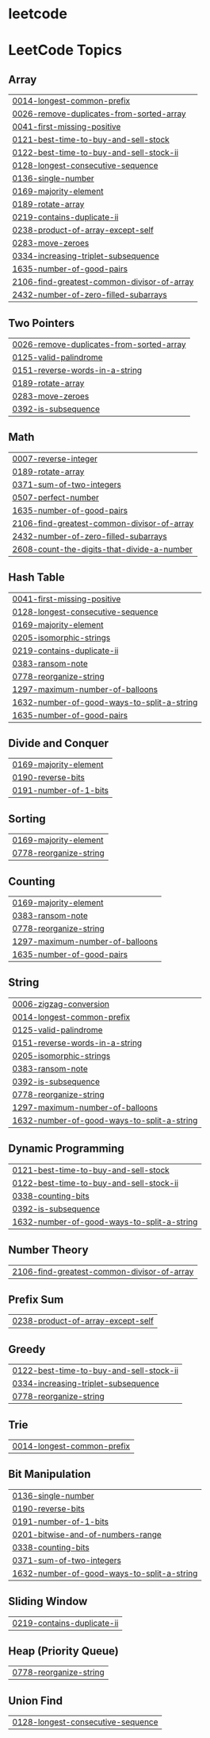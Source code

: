 # leetcode

<!---LeetCode Topics Start-->
# LeetCode Topics
## Array
|  |
| ------- |
| [0014-longest-common-prefix](https://github.com/Rajeshsaharan/leetcode/tree/master/0014-longest-common-prefix) |
| [0026-remove-duplicates-from-sorted-array](https://github.com/Rajeshsaharan/leetcode/tree/master/0026-remove-duplicates-from-sorted-array) |
| [0041-first-missing-positive](https://github.com/Rajeshsaharan/leetcode/tree/master/0041-first-missing-positive) |
| [0121-best-time-to-buy-and-sell-stock](https://github.com/Rajeshsaharan/leetcode/tree/master/0121-best-time-to-buy-and-sell-stock) |
| [0122-best-time-to-buy-and-sell-stock-ii](https://github.com/Rajeshsaharan/leetcode/tree/master/0122-best-time-to-buy-and-sell-stock-ii) |
| [0128-longest-consecutive-sequence](https://github.com/Rajeshsaharan/leetcode/tree/master/0128-longest-consecutive-sequence) |
| [0136-single-number](https://github.com/Rajeshsaharan/leetcode/tree/master/0136-single-number) |
| [0169-majority-element](https://github.com/Rajeshsaharan/leetcode/tree/master/0169-majority-element) |
| [0189-rotate-array](https://github.com/Rajeshsaharan/leetcode/tree/master/0189-rotate-array) |
| [0219-contains-duplicate-ii](https://github.com/Rajeshsaharan/leetcode/tree/master/0219-contains-duplicate-ii) |
| [0238-product-of-array-except-self](https://github.com/Rajeshsaharan/leetcode/tree/master/0238-product-of-array-except-self) |
| [0283-move-zeroes](https://github.com/Rajeshsaharan/leetcode/tree/master/0283-move-zeroes) |
| [0334-increasing-triplet-subsequence](https://github.com/Rajeshsaharan/leetcode/tree/master/0334-increasing-triplet-subsequence) |
| [1635-number-of-good-pairs](https://github.com/Rajeshsaharan/leetcode/tree/master/1635-number-of-good-pairs) |
| [2106-find-greatest-common-divisor-of-array](https://github.com/Rajeshsaharan/leetcode/tree/master/2106-find-greatest-common-divisor-of-array) |
| [2432-number-of-zero-filled-subarrays](https://github.com/Rajeshsaharan/leetcode/tree/master/2432-number-of-zero-filled-subarrays) |
## Two Pointers
|  |
| ------- |
| [0026-remove-duplicates-from-sorted-array](https://github.com/Rajeshsaharan/leetcode/tree/master/0026-remove-duplicates-from-sorted-array) |
| [0125-valid-palindrome](https://github.com/Rajeshsaharan/leetcode/tree/master/0125-valid-palindrome) |
| [0151-reverse-words-in-a-string](https://github.com/Rajeshsaharan/leetcode/tree/master/0151-reverse-words-in-a-string) |
| [0189-rotate-array](https://github.com/Rajeshsaharan/leetcode/tree/master/0189-rotate-array) |
| [0283-move-zeroes](https://github.com/Rajeshsaharan/leetcode/tree/master/0283-move-zeroes) |
| [0392-is-subsequence](https://github.com/Rajeshsaharan/leetcode/tree/master/0392-is-subsequence) |
## Math
|  |
| ------- |
| [0007-reverse-integer](https://github.com/Rajeshsaharan/leetcode/tree/master/0007-reverse-integer) |
| [0189-rotate-array](https://github.com/Rajeshsaharan/leetcode/tree/master/0189-rotate-array) |
| [0371-sum-of-two-integers](https://github.com/Rajeshsaharan/leetcode/tree/master/0371-sum-of-two-integers) |
| [0507-perfect-number](https://github.com/Rajeshsaharan/leetcode/tree/master/0507-perfect-number) |
| [1635-number-of-good-pairs](https://github.com/Rajeshsaharan/leetcode/tree/master/1635-number-of-good-pairs) |
| [2106-find-greatest-common-divisor-of-array](https://github.com/Rajeshsaharan/leetcode/tree/master/2106-find-greatest-common-divisor-of-array) |
| [2432-number-of-zero-filled-subarrays](https://github.com/Rajeshsaharan/leetcode/tree/master/2432-number-of-zero-filled-subarrays) |
| [2608-count-the-digits-that-divide-a-number](https://github.com/Rajeshsaharan/leetcode/tree/master/2608-count-the-digits-that-divide-a-number) |
## Hash Table
|  |
| ------- |
| [0041-first-missing-positive](https://github.com/Rajeshsaharan/leetcode/tree/master/0041-first-missing-positive) |
| [0128-longest-consecutive-sequence](https://github.com/Rajeshsaharan/leetcode/tree/master/0128-longest-consecutive-sequence) |
| [0169-majority-element](https://github.com/Rajeshsaharan/leetcode/tree/master/0169-majority-element) |
| [0205-isomorphic-strings](https://github.com/Rajeshsaharan/leetcode/tree/master/0205-isomorphic-strings) |
| [0219-contains-duplicate-ii](https://github.com/Rajeshsaharan/leetcode/tree/master/0219-contains-duplicate-ii) |
| [0383-ransom-note](https://github.com/Rajeshsaharan/leetcode/tree/master/0383-ransom-note) |
| [0778-reorganize-string](https://github.com/Rajeshsaharan/leetcode/tree/master/0778-reorganize-string) |
| [1297-maximum-number-of-balloons](https://github.com/Rajeshsaharan/leetcode/tree/master/1297-maximum-number-of-balloons) |
| [1632-number-of-good-ways-to-split-a-string](https://github.com/Rajeshsaharan/leetcode/tree/master/1632-number-of-good-ways-to-split-a-string) |
| [1635-number-of-good-pairs](https://github.com/Rajeshsaharan/leetcode/tree/master/1635-number-of-good-pairs) |
## Divide and Conquer
|  |
| ------- |
| [0169-majority-element](https://github.com/Rajeshsaharan/leetcode/tree/master/0169-majority-element) |
| [0190-reverse-bits](https://github.com/Rajeshsaharan/leetcode/tree/master/0190-reverse-bits) |
| [0191-number-of-1-bits](https://github.com/Rajeshsaharan/leetcode/tree/master/0191-number-of-1-bits) |
## Sorting
|  |
| ------- |
| [0169-majority-element](https://github.com/Rajeshsaharan/leetcode/tree/master/0169-majority-element) |
| [0778-reorganize-string](https://github.com/Rajeshsaharan/leetcode/tree/master/0778-reorganize-string) |
## Counting
|  |
| ------- |
| [0169-majority-element](https://github.com/Rajeshsaharan/leetcode/tree/master/0169-majority-element) |
| [0383-ransom-note](https://github.com/Rajeshsaharan/leetcode/tree/master/0383-ransom-note) |
| [0778-reorganize-string](https://github.com/Rajeshsaharan/leetcode/tree/master/0778-reorganize-string) |
| [1297-maximum-number-of-balloons](https://github.com/Rajeshsaharan/leetcode/tree/master/1297-maximum-number-of-balloons) |
| [1635-number-of-good-pairs](https://github.com/Rajeshsaharan/leetcode/tree/master/1635-number-of-good-pairs) |
## String
|  |
| ------- |
| [0006-zigzag-conversion](https://github.com/Rajeshsaharan/leetcode/tree/master/0006-zigzag-conversion) |
| [0014-longest-common-prefix](https://github.com/Rajeshsaharan/leetcode/tree/master/0014-longest-common-prefix) |
| [0125-valid-palindrome](https://github.com/Rajeshsaharan/leetcode/tree/master/0125-valid-palindrome) |
| [0151-reverse-words-in-a-string](https://github.com/Rajeshsaharan/leetcode/tree/master/0151-reverse-words-in-a-string) |
| [0205-isomorphic-strings](https://github.com/Rajeshsaharan/leetcode/tree/master/0205-isomorphic-strings) |
| [0383-ransom-note](https://github.com/Rajeshsaharan/leetcode/tree/master/0383-ransom-note) |
| [0392-is-subsequence](https://github.com/Rajeshsaharan/leetcode/tree/master/0392-is-subsequence) |
| [0778-reorganize-string](https://github.com/Rajeshsaharan/leetcode/tree/master/0778-reorganize-string) |
| [1297-maximum-number-of-balloons](https://github.com/Rajeshsaharan/leetcode/tree/master/1297-maximum-number-of-balloons) |
| [1632-number-of-good-ways-to-split-a-string](https://github.com/Rajeshsaharan/leetcode/tree/master/1632-number-of-good-ways-to-split-a-string) |
## Dynamic Programming
|  |
| ------- |
| [0121-best-time-to-buy-and-sell-stock](https://github.com/Rajeshsaharan/leetcode/tree/master/0121-best-time-to-buy-and-sell-stock) |
| [0122-best-time-to-buy-and-sell-stock-ii](https://github.com/Rajeshsaharan/leetcode/tree/master/0122-best-time-to-buy-and-sell-stock-ii) |
| [0338-counting-bits](https://github.com/Rajeshsaharan/leetcode/tree/master/0338-counting-bits) |
| [0392-is-subsequence](https://github.com/Rajeshsaharan/leetcode/tree/master/0392-is-subsequence) |
| [1632-number-of-good-ways-to-split-a-string](https://github.com/Rajeshsaharan/leetcode/tree/master/1632-number-of-good-ways-to-split-a-string) |
## Number Theory
|  |
| ------- |
| [2106-find-greatest-common-divisor-of-array](https://github.com/Rajeshsaharan/leetcode/tree/master/2106-find-greatest-common-divisor-of-array) |
## Prefix Sum
|  |
| ------- |
| [0238-product-of-array-except-self](https://github.com/Rajeshsaharan/leetcode/tree/master/0238-product-of-array-except-self) |
## Greedy
|  |
| ------- |
| [0122-best-time-to-buy-and-sell-stock-ii](https://github.com/Rajeshsaharan/leetcode/tree/master/0122-best-time-to-buy-and-sell-stock-ii) |
| [0334-increasing-triplet-subsequence](https://github.com/Rajeshsaharan/leetcode/tree/master/0334-increasing-triplet-subsequence) |
| [0778-reorganize-string](https://github.com/Rajeshsaharan/leetcode/tree/master/0778-reorganize-string) |
## Trie
|  |
| ------- |
| [0014-longest-common-prefix](https://github.com/Rajeshsaharan/leetcode/tree/master/0014-longest-common-prefix) |
## Bit Manipulation
|  |
| ------- |
| [0136-single-number](https://github.com/Rajeshsaharan/leetcode/tree/master/0136-single-number) |
| [0190-reverse-bits](https://github.com/Rajeshsaharan/leetcode/tree/master/0190-reverse-bits) |
| [0191-number-of-1-bits](https://github.com/Rajeshsaharan/leetcode/tree/master/0191-number-of-1-bits) |
| [0201-bitwise-and-of-numbers-range](https://github.com/Rajeshsaharan/leetcode/tree/master/0201-bitwise-and-of-numbers-range) |
| [0338-counting-bits](https://github.com/Rajeshsaharan/leetcode/tree/master/0338-counting-bits) |
| [0371-sum-of-two-integers](https://github.com/Rajeshsaharan/leetcode/tree/master/0371-sum-of-two-integers) |
| [1632-number-of-good-ways-to-split-a-string](https://github.com/Rajeshsaharan/leetcode/tree/master/1632-number-of-good-ways-to-split-a-string) |
## Sliding Window
|  |
| ------- |
| [0219-contains-duplicate-ii](https://github.com/Rajeshsaharan/leetcode/tree/master/0219-contains-duplicate-ii) |
## Heap (Priority Queue)
|  |
| ------- |
| [0778-reorganize-string](https://github.com/Rajeshsaharan/leetcode/tree/master/0778-reorganize-string) |
## Union Find
|  |
| ------- |
| [0128-longest-consecutive-sequence](https://github.com/Rajeshsaharan/leetcode/tree/master/0128-longest-consecutive-sequence) |
<!---LeetCode Topics End-->